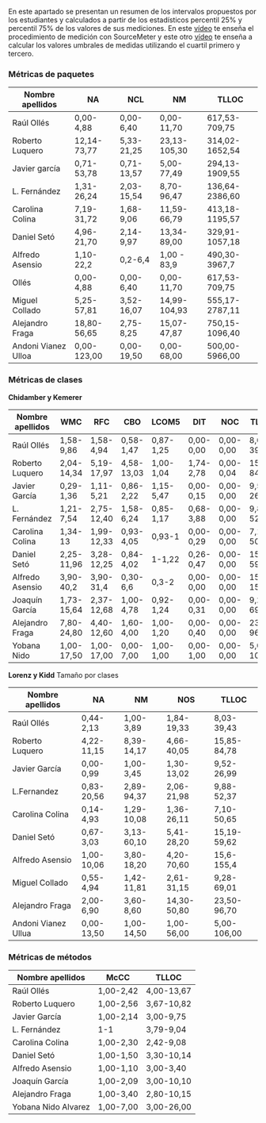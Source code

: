 En este apartado se presentan un resumen de los intervalos propuestos por los estudiantes y calculados a partir de los estadísticos percentil 25% y percentil 75% de los valores de sus mediciones. 
En este [vídeo](https://youtu.be/ZDrXkTPZ4-s) te enseña el procedimiento de medición con SourceMeter y este otro [vídeo](https://youtu.be/8Sxzlf5Z5ng) te enseña a calcular los valores umbrales de medidas utilizando el cuartil primero y tercero.
### Métricas de paquetes
| Nombre apellidos | NA |NCL |NM |TLLOC |
|------------------|----|----|---|------|
| Raúl Ollés       |0,00-4,88|0,00-6,40|0,00-11,70|617,53-709,75|
| Roberto Luquero  |12,14-73,77|5,33-21,25|23,13-105,30|314,02-1652,54|
| Javier garcía    |0,71-53,78|0,71-13,57|5,00-77,49|294,13-1909,55|
| L. Fernández    |1,31-26,24|2,03-15,54|8,70-96,47|136,64-2386,60|
| Carolina Colina  |7,19-31,72|1,68-9,06|11,59-66,79|413,18-1195,57|
| Daniel Setó      |4,96-21,70|2,14-9,97|13,34-89,00|329,91-1057,18|
| Alfredo Asensio  |1,10-22,2  |0,2-6,4  |1,00 - 83,9   |490,30-3967,7  |    
| Ollés       |0,00-4,88|0,00-6,40|0,00-11,70|617,53-709,75|
|Miguel Collado |5,25-57,81|3,52-16,07|14,99-104,93|555,17-2787,11|
| Alejandro Fraga    |18,80-56,65|2,75-8,25|15,07-47,87|750,15-1096,40|
| Andoni Vianez Ulloa    |0,00-123,00|0,00-19,50|0,00-68,00|500,00-5966,00|

### Métricas de clases
**Chidamber y Kemerer**

| Nombre apellidos |   WMC   |   RFC   |   CBO   |   LCOM5 |   DIT   |    NOC  |  TLLOC   |
|------------------|---------|---------|---------|---------|---------|---------|----------|
| Raúl Ollés       |1,58-9,86|1,58-4,94|0,58-1,47|0,87-1,25|0,00-0,00|0,00-0,00|8,03-39,43|
| Roberto Luquero  |2,04-14,34|5,19-17,97|4,58-13,03|1,00-1,04|1,74-2,78|0,00-0,04|15,85-84,78|
| Javier García    |0,29-1,36|1,11-5,21|0,86-2,22|1,15-5,47|0,00-0,15|0,00-0,00|9,52-26,99|
| L. Fernández |1,21-7,54|2,75-12,40|1,58-6,24|0,85-1,17| 0,68-3,88|0,00-0,00|9,88-52,37|
| Carolina Colina  |1,34-13|1,99-12,33|0,93-4,05|0,93-1|0,00-0,29|0,00-0,00|7,10-50,65|
| Daniel Setó      |2,25-11,96|3,28-12,25|0,84-4,02|1-1,22|0,26-0,47|0,00-0,00|15,19-59,62|
| Alfredo Asensio  |3,90-40,2  |3,90-31,4  |0,30-6,6  |0,3-2 |0,00-0,00  |0,00-0,00 |15,6-155,4|
| Joaquín García   |1,73-15,64 | 2,37-12,68 | 1,00-4,78 | 0,92-1,24 | 0,00-0,31 | 0,00-0,00  |  9,28-69,01 |
| Alejandro Fraga  |7,80-24,80|4,40-12,60|1,60-4,00|1,00-1,20|0,00-0,40|0,00-0,00|23,50-96,70|
| Yobana Nido      | 1,00-17,50 | 1,00-17,00 | 0,00-7,00  | 1,00-1,00     | 0,00-1,00    |0,00-0,00   | 5,00-106,00             |         

**Lorenz y Kidd** Tamaño por clases

| Nombre apellidos | NA  | NM  | NOS | TLLOC|
|------------------|-----|-----|-----|------|
| Raúl Ollés       |0,44-2,13|1,00-3,89|1,84-19,33|8,03-39,43|
| Roberto Luquero  |4,22-11,15|8,39-14,17|4,66-40,05|15,85-84,78|
| Javier García    |  0,00-0,99   |  1,00-3,45   |   1,30-13,02  |   9,52-26,99   |
| L.Fernandez    |  0,83-20,56|2,89-94,37|2,06-21,98|9,88-52,37|
| Carolina Colina  |0,14-4,93|1,29-10,08|1,36-26,11|7,10-50,65|
| Daniel Setó      |0,67-3,03|3,13-60,10|5,41-28,20|15,19-59,62|
| Alfredo Asensio  |1,00-10,06|3,80-18,20|4,20-70,60|15,6-155,4|
| Miguel Collado | 0,55-4,94 | 1,42-11,81 | 2,61-31,15|9,28-69,01|
| Alejandro Fraga | 2,00-6,90 | 3,60-8,60 |14,30-50,80|23,50-96,70|
| Andoni Vianez Ullua | 0,00-13,50 | 1,00-14,50 | 1,00-56,00|5,00-106,00|

### Métricas de métodos

| Nombre apellidos | McCC | TLLOC      |
|------------------|------|------------|
| Raúl Ollés       |1,00-2,42|4,00-13,67|
| Roberto Luquero  |1,00-2,56|3,67-10,82|
| Javier García    |  1,00-2,14    |   3,00-9,75    |
| L. Fernández |1-1|3,79-9,04|
| Carolina Colina  |1,00-2,30|2,42-9,08|
| Daniel Setó      |1,00-1,50|3,30-10,14|
| Alfredo Asensio  |1,00-1,10|3,00-3,40 |
| Joaquín García  |1,00-2,09|3,00-10,10 |
| Alejandro Fraga  |1,00-3,40|2,80-10,15 |
| Yobana Nido Alvarez  |1,00-7,00|3,00-26,00 |

